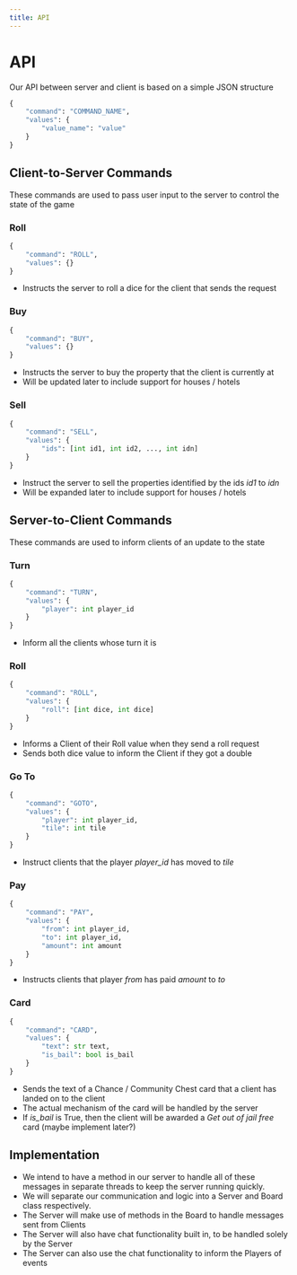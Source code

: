 ```yaml
---
title: API
---
```


# API

Our API between server and client is based on a simple JSON structure

```python
{
    "command": "COMMAND_NAME",
    "values": {
        "value_name": "value"
    }
}
```

## Client-to-Server Commands
These commands are used to pass user input to the server to control the state of the game

### Roll
```python
{
    "command": "ROLL",
    "values": {}
}
```
- Instructs the server to roll a dice for the client that sends the request


### Buy
```python
{
    "command": "BUY",
    "values": {}
}
```
- Instructs the server to buy the property that the client is currently at
- Will be updated later to include support for houses / hotels


### Sell
```python
{
    "command": "SELL",
    "values": {
        "ids": [int id1, int id2, ..., int idn]
    }
}
```
- Instruct the server to sell the properties identified by the ids _id1_ to _idn_
- Will be expanded later to include support for houses / hotels
    
## Server-to-Client Commands
These commands are used to inform clients of an update to the state

### Turn
```python
{
    "command": "TURN",
    "values": {
        "player": int player_id
    }
}
```
- Inform all the clients whose turn it is

### Roll
```python
{
    "command": "ROLL",
    "values": {
        "roll": [int dice, int dice]
    }
}
```
- Informs a Client of their Roll value when they send a roll request
- Sends both dice value to inform the Client if they got a double


### Go To
```python
{
    "command": "GOTO",
    "values": {
        "player": int player_id,
        "tile": int tile
    }
}
```
- Instruct clients that the player _player_id_ has moved to _tile_


### Pay
```python
{
    "command": "PAY",
    "values": {
        "from": int player_id,
        "to": int player_id,
        "amount": int amount
    }
}
```
- Instructs clients that player _from_ has paid _amount_ to _to_


### Card
```python
{
    "command": "CARD",
    "values": {
        "text": str text,
        "is_bail": bool is_bail
    }
}
```
- Sends the text of a Chance / Community Chest card that a client has landed on to the client
- The actual mechanism of the card will be handled by the server
- If _is_bail_ is True, then the client will be awarded a *Get out of jail free* card (maybe implement later?)

## Implementation
- We intend to have a method in our server to handle all of these messages in separate threads to keep the server running quickly.
- We will separate our communication and logic into a Server and Board class respectively.
- The Server will make use of methods in the Board to handle messages sent from Clients
- The Server will also have chat functionality built in, to be handled solely by the Server
- The Server can also use the chat functionality to inform the Players of events
